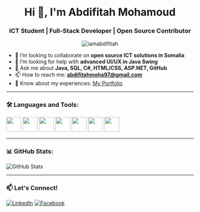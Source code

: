 <h1 align="center">Hi 👋, I'm Abdifitah Mohamoud</h1>
<h3 align="center">ICT Student | Full-Stack Developer | Open Source Contributor</h3>

<p align="center">
  <img src="https://komarev.com/ghpvc/?username=iamabdifitah&label=Profile%20views&color=0e75b6&style=flat" alt="iamabdifitah" />
</p>

 
- 👯 I’m looking to collaborate on **open source ICT solutions in Somalia**  
- 🤝 I’m looking for help with **advanced UI/UX in Java Swing**  
- 💬 Ask me about **Java, SQL, C#, HTML/CSS, ASP.NET, GitHub**  
- 📫 How to reach me: **abdifitahmoha97@gmail.com**  
- 📄 Know about my experiences: [My Portfolio](https://your-portfolio.com)  
  

---

### 🛠️ Languages and Tools:
<p align="left">
  <img src="https://cdn.jsdelivr.net/gh/devicons/devicon/icons/java/java-original.svg" width="40" height="40"/>
  <img src="https://cdn.jsdelivr.net/gh/devicons/devicon/icons/mysql/mysql-original.svg" width="40" height="40"/>
  <img src="https://cdn.jsdelivr.net/gh/devicons/devicon/icons/javascript/javascript-original.svg" width="40" height="40"/>
  <img src="https://cdn.jsdelivr.net/gh/devicons/devicon/icons/html5/html5-original.svg" width="40" height="40"/>
  <img src="https://cdn.jsdelivr.net/gh/devicons/devicon/icons/css3/css3-original.svg" width="40" height="40"/>
  <img src="https://cdn.jsdelivr.net/gh/devicons/devicon/icons/react/react-original.svg" width="40" height="40"/>
  <img src="https://cdn.jsdelivr.net/gh/devicons/devicon/icons/dot-net/dot-net-original.svg" width="40" height="40"/>
</p>

---

### 📊 GitHub Stats:
![GitHub Stats](https://github-readme-stats.vercel.app/api?username=iamabdifitah&show_icons=true&theme=radical)

---

### 📫 Let's Connect!
[![LinkedIn](https://img.shields.io/badge/LinkedIn-blue?style=flat-square&logo=linkedin&logoColor=white)](https://linkedin.com/in/iamabdifitah)
[![Facebook](https://img.shields.io/badge/Facebook-1877F2?style=flat-square&logo=facebook&logoColor=white)](https://[facebook.com/AbdifitahMohamuud](https://www.facebook.com/fitaax.maxamuud.96/))

